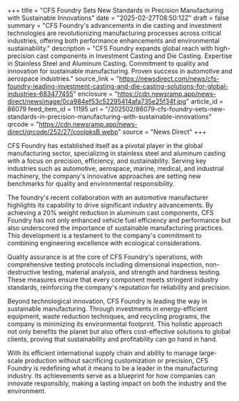 +++
title = "CFS Foundry Sets New Standards in Precision Manufacturing with Sustainable Innovations"
date = "2025-02-27T08:50:12Z"
draft = false
summary = "CFS Foundry's advancements in die casting and investment technologies are revolutionizing manufacturing processes across critical industries, offering both performance enhancements and environmental sustainability."
description = "CFS Foundry expands global reach with high-precision cast components in Investment Casting and Die Casting. Expertise in Stainless Steel and Aluminum Casting. Commitment to quality and innovation for sustainable manufacturing. Proven success in automotive and aerospace industries."
source_link = "https://newsdirect.com/news/cfs-foundry-leading-investment-casting-and-die-casting-solutions-for-global-industries-683477455"
enclosure = "https://cdn.newsramp.app/news-direct/newsimage/0ca984ef53c52295414afa735e25f34f.jpg"
article_id = 86079
feed_item_id = 11195
url = "/202502/86079-cfs-foundry-sets-new-standards-in-precision-manufacturing-with-sustainable-innovations"
qrcode = "https://cdn.newsramp.app/news-direct/qrcode/252/27/coolpksB.webp"
source = "News Direct"
+++

<p>CFS Foundry has established itself as a pivotal player in the global manufacturing sector, specializing in stainless steel and aluminum casting with a focus on precision, efficiency, and sustainability. Serving key industries such as automotive, aerospace, marine, medical, and industrial machinery, the company's innovative approaches are setting new benchmarks for quality and environmental responsibility.</p><p>The foundry's recent collaboration with an automotive manufacturer highlights its capability to drive significant industry advancements. By achieving a 20% weight reduction in aluminum cast components, CFS Foundry has not only enhanced vehicle fuel efficiency and performance but also underscored the importance of sustainable manufacturing practices. This development is a testament to the company's commitment to combining engineering excellence with ecological considerations.</p><p>Quality assurance is at the core of CFS Foundry's operations, with comprehensive testing protocols including dimensional inspection, non-destructive testing, material analysis, and strength and hardness testing. These measures ensure that every component meets stringent industry standards, reinforcing the company's reputation for reliability and precision.</p><p>Beyond technological innovation, CFS Foundry is leading the way in sustainable manufacturing. Through investments in energy-efficient equipment, waste reduction techniques, and recycling programs, the company is minimizing its environmental footprint. This holistic approach not only benefits the planet but also offers cost-effective solutions to global clients, proving that sustainability and profitability can go hand in hand.</p><p>With its efficient international supply chain and ability to manage large-scale production without sacrificing customization or precision, CFS Foundry is redefining what it means to be a leader in the manufacturing industry. Its achievements serve as a blueprint for how companies can innovate responsibly, making a lasting impact on both the industry and the environment.</p>